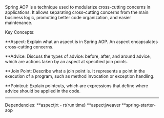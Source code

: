 Spring AOP is a technique used to modularize cross-cutting concerns in applications. 
It allows separating cross-cutting concerns from the main business logic, promoting better code organization, and easier maintenance.

Key Concepts:

**Aspect: Explain what an aspect is in Spring AOP. An aspect encapsulates cross-cutting concerns.

**Advice: Discuss the types of advice: before, after, and around advice, which are actions taken by an aspect at specified join points.

**Join Point: Describe what a join point is. It represents a point in the execution of a program, such as method invocation or exception handling.

**Pointcut: Explain pointcuts, which are expressions that define where advice should be applied in the code.

--------------------------------------------------------------------------------------------------------------------------------------------------------
Dependencies:
**aspectjrt - rt(run time)
**aspectjweaver
**spring-starter-aop
